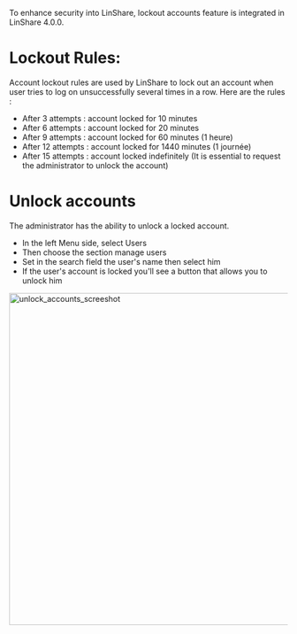 To enhance security into LinShare, lockout accounts feature is integrated in LinShare 4.0.0.

# Lockout Rules:

Account lockout rules are used by LinShare to lock out an account when user tries to log on unsuccessfully several times in a row.
Here are the rules :

- After 3 attempts : account locked for 10 minutes
- After 6 attempts : account locked for 20 minutes
- After 9 attempts : account locked for 60 minutes (1 heure)
- After 12 attempts : account locked for 1440 minutes (1 journée)
- After 15 attempts : account locked indefinitely (It is essential to request the administrator to unlock the account)

# Unlock accounts

The administrator has the ability to unlock a locked account.
- In the left Menu side, select Users 
- Then choose the section manage users
- Set in the search field the user's name then select him
- If the user's account is locked you'll see a button that allows you to unlock him

<img src="http://download.linshare.org/screenshots/4.0.0/04.unblock_user.png" alt="unlock_accounts_screeshot" width="600"/>